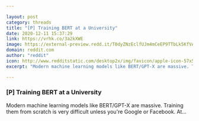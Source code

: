 ```yaml
---

layout: post
category: threads
title: "[P] Training BERT at a University"
date: 2020-12-11 15:37:29
link: https://vrhk.co/3a2kXWE
image: https://external-preview.redd.it/T0dyZNzEclfUJm4mCeEP9TTbLk5KfVAofDjhQ-GU1Jg.jpg?width=606&height=317.277486911&auto=webp&crop=606:317.277486911,smart&s=d45800ca173352d8f54d4b9e4e75cb32ab78301f
domain: reddit.com
author: "reddit"
icon: http://www.redditstatic.com/desktop2x/img/favicon/apple-icon-57x57.png
excerpt: "Modern machine learning models like BERT/GPT-X are massive. Training them from scratch is very difficult unless you're Google or Facebook. At..."

---
```


### [P] Training BERT at a University

Modern machine learning models like BERT/GPT-X are massive. Training them from scratch is very difficult unless you're Google or Facebook. At...